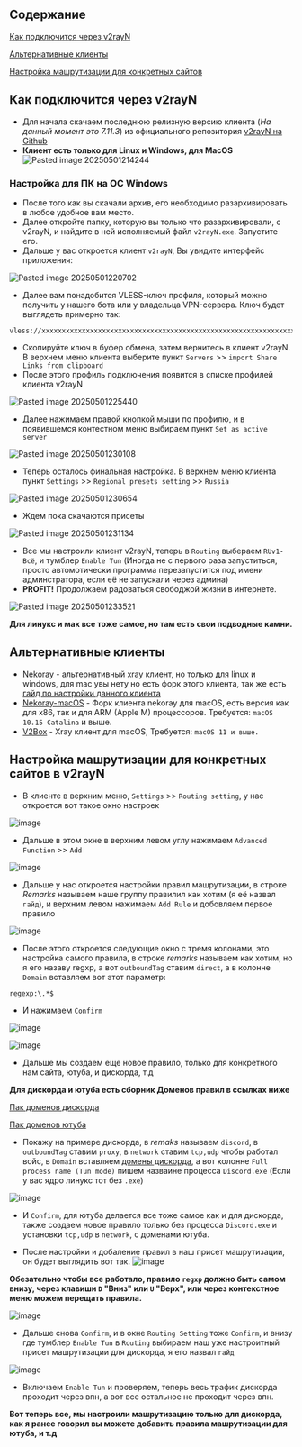 ## Содержание
[Как подключится через v2rayN](https://gist.github.com/SylvesterFox/95cad71013835313f9948b84d6afd6d9#%D0%BA%D0%B0%D0%BA-%D0%BF%D0%BE%D0%B4%D0%BA%D0%BB%D1%8E%D1%87%D0%B8%D1%82%D1%81%D1%8F-%D1%87%D0%B5%D1%80%D0%B5%D0%B7-v2rayn)

[Альтернативные клиенты](https://gist.github.com/SylvesterFox/95cad71013835313f9948b84d6afd6d9#%D0%B0%D0%BB%D1%8C%D1%82%D0%B5%D1%80%D0%BD%D0%B0%D1%82%D0%B8%D0%B2%D0%BD%D1%8B%D0%B5-%D0%BA%D0%BB%D0%B8%D0%B5%D0%BD%D1%82%D1%8B)

[Настройка машрутизации для конкретных сайтов](https://gist.github.com/SylvesterFox/95cad71013835313f9948b84d6afd6d9#%D0%BD%D0%B0%D1%81%D1%82%D1%80%D0%BE%D0%B9%D0%BA%D0%B0-%D0%BC%D0%B0%D1%88%D1%80%D1%83%D1%82%D0%B8%D0%B7%D0%B0%D1%86%D0%B8%D0%B8-%D0%B4%D0%BB%D1%8F-%D0%BA%D0%BE%D0%BD%D0%BA%D1%80%D0%B5%D1%82%D0%BD%D1%8B%D1%85-%D1%81%D0%B0%D0%B9%D1%82%D0%BE%D0%B2-%D0%B2-v2rayn)

## Как подключится через v2rayN

 - Для начала скачаем последнюю релизную версию клиента (_На данный момент это 7.11.3_)  из официального репозитория [v2rayN на Github](https://github.com/2dust/v2rayN/releases/tag/7.11.3) 
- **Клиент есть только для Linux и Windows, для MacOS** 
![Pasted image 20250501214244](https://gist.github.com/user-attachments/assets/6ad519c1-6d79-48b1-9668-4fcc8bcad72b)
 ### Настройка для ПК на ОС Windows 
 - После того как вы скачали архив, его необходимо разархивировать в любое удобное вам место.
 - Далее откройте папку, которую  вы только что разархивировали, с v2rayN, и найдите в ней исполняемый файл `v2rayN.exe`. Запустите его.
- Дальше у вас откроется клиент `v2rayN`, Вы увидите интерфейс приложения:
  
![Pasted image 20250501220702](https://gist.github.com/user-attachments/assets/b5e5ee1d-815d-4a7a-ba68-92d31773876b)

- Далее вам понадобится VLESS-ключ профиля, который можно получить у нашего бота или у владельца VPN-сервера. Ключ будет выглядеть примерно так:
```
vless://xxxxxxxxxxxxxxxxxxxxxxxxxxxxxxxxxxxxxxxxxxxxxxxxxxxxxxxxxxxxxxxxxxxxxxxxxxxxxxxxxxxxxxxxxxxxxxxx
```
-  Скопируйте ключ в буфер обмена, затем вернитесь в клиент v2rayN. В верхнем меню клиента выберите пункт `Servers` >> `import Share Links from clipboard ` 
- После этого профиль подключения появится в списке профилей клиента v2rayN

![Pasted image 20250501225440](https://gist.github.com/user-attachments/assets/00563cb2-f8dd-4671-9bee-cf9bf7882cb4)
- Далее нажимаем правой кнопкой мыши по профилю, и в появившемся контестном меню выбираем пункт `Set as active server`

![Pasted image 20250501230108](https://gist.github.com/user-attachments/assets/60f76750-e163-406c-8c12-f9b91ad35269)

- Теперь осталось финальная настройка. В верхнем меню клиента пункт `Settings` >>  `Regional presets setting` >> `Russia`

![Pasted image 20250501230654](https://gist.github.com/user-attachments/assets/11575d6d-b14e-4061-8a5a-ffe4387d82a0)

- Ждем пока скачаются присеты

![Pasted image 20250501231134](https://gist.github.com/user-attachments/assets/3620065a-8807-4f64-af73-b98e6f9da52b)

- Все мы настроили клиент v2rayN, теперь в `Routing` выбераем `RUv1-Всё`, и тумблер `Enable Tun` (Иногда не с первого раза запуститься, просто автомотически программа перезапустится под имени админстратора, если её не запускали через админа)
 - **PROFIT!** Продолжаем радоваться свободжой жизни в интернете.

![Pasted image 20250501233521](https://gist.github.com/user-attachments/assets/15bf52ae-4ab0-4b27-b6a9-4499695ad69e)

**Для линукс и мак все тоже самое, но там есть свои подводные камни.**

## Альтернативные клиенты
 
-  [Nekoray](https://github.com/MatsuriDayo/nekoray/releases/tag/4.0.1) - альтернативный xray клиент, но только для linux и windows, для mac увы нету но есть форк этого клиента, так же есть [гайд по настройки данного клиента](https://github.com/SylvesterFox/client-x-ray-guide)
- [Nekoray-macOS](https://github.com/abbasnaqdi/nekoray-macos/releases) - Форк клиента nekoray для macOS, есть версия как для x86, так и для ARM (Apple M) процессоров. Требуется: `macOS 10.15 Catalina` и выше.
- [V2Box](https://apps.apple.com/ru/app/v2box-v2ray-client/id6446814690) - Xray клиент для macOS, Требуется: `macOS 11 и выше.`

## Настройка машрутизации для конкретных сайтов в v2rayN
-  В клиенте в верхним меню, `Settings` >>  `Routing setting`, у нас откроется вот такое окно настроек

![image](https://gist.github.com/user-attachments/assets/01855695-fe06-4577-948a-c5d9ced0b938)
- Дальше в этом окне в верхним левом углу нажимаем `Advanced Function` >> `Add`

![image](https://gist.github.com/user-attachments/assets/91d1bada-1b06-49e4-b226-9c428f8aec1a)

- Дальше у нас откроется настройки правил машрутизации, в строке *Remarks* называем наше группу правилил как хотим (я её назвал `гайд`), и верхним левом нажимаем `Add Rule` и добовляем первое правило

![image](https://gist.github.com/user-attachments/assets/e1ddb63b-7bf5-4a31-bb75-e2568d0e12b1)

- После этого откроется следующие окно с тремя колонами, это настройка самого правила, в строке *remarks* называем как хотим, но я его назаву regxp, а вот `outboundTag` ставим `direct`, а в колонне `Domain` вставляем вот этот параметр: 
```
regexp:\.*$
```

- И нажимаем `Confirm`

![image](https://gist.github.com/user-attachments/assets/f8ae0ba7-6d16-415b-bcf4-b43a6e9e1dce)

![image](https://gist.github.com/user-attachments/assets/2c98242d-cb04-42b9-a199-c0ea40114a43)

- Дальше мы создаем еще новое правило, только для конкретного нам сайта, ютуба, и дискорда, т.д

**Для дискорда и ютуба есть сборник Доменов правил в ссылках ниже**

[Пак доменов дискорда]()

[Пак доменов ютуба]()

- Покажу на примере дискорда, в *remaks* называем `discord`, в `outboundTag` ставим `proxy`, в `network` ставим `tcp,udp` чтобы работал войс, в `Domain` вставляем [домены дискорда](), а вот колонне `Full process name (Tun mode)` пишем назваине процесса `Discord.exe` (Если у вас ядро линукс тот без `.exe`)

![image](https://gist.github.com/user-attachments/assets/46c66885-daf5-491a-9c48-c654492754d7)

- И `Confirm`, для ютуба делается все тоже самое как и для дискорда, также создаем новое правило только без процесса `Discord.exe` и установки `tcp,udp` в `network`, с доменами ютуба.

- После настройки и добаление правил в наш присет машрутизации, он будет выглядить вот так.
![image](https://gist.github.com/user-attachments/assets/7d5c0e06-0015-407a-bf15-70c4de95c224)

**Обезательно чтобы все работало, правило ``regxp`` должно быть самом внизу, через клавиши `D` "Вниз" или `U` "Верх", или через контекстное меню можем перещать правила.**

![image](https://gist.github.com/user-attachments/assets/5d249ed3-6b78-4f6d-ae68-e20ee98d7b6d)
- Дальше снова `Confirm`, и в окне `Routing Setting` тоже `Confirm`, и внизу где тумблер `Enable Tun` в `Routing` выбираем наш уже настроитный присет машрутизации для дискорда, я его назвал `гайд`

![image](https://gist.github.com/user-attachments/assets/5566afa5-2a02-4d9b-99f0-54324f4c2536)
-  Включаем `Enable Tun` и проверяем, теперь весь трафик дискорда проходит через впн, а вот все остальное не проходит через впн.

**Вот теперь все, мы настроили машрутизацию только для дискорда, как я ранее говорил вы можете добавить правила машрутизации для ютуба, и т.д**
